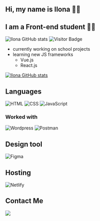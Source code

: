 ## Hi, my name is Ilona 👋🏼

## I am a Front-end student 👩‍💻

![Ilona GitHub stats](https://img.shields.io/github/last-commit/Ilona-front-end/Ilona-front-end?color=green)
![Visitor Badge](https://visitor-badge.laobi.icu/badge?page_id=Ilona-front-end)

* currently working on school projects
* learning new JS frameworks
  * Vue.js
  * React.js

[![Ilona GitHub stats](https://github-readme-stats.vercel.app/api?username=Ilona-front-end&include_all_commits=true)](https://github.com/Ilona-front-end)

## Languages

![HTML](https://img.shields.io/badge/html-%23E34F26.svg?style=for-the-badge&logo=html&logoColor=white)
![CSS](https://img.shields.io/badge/css-%231572B6.svg?style=for-the-badge&logo=css&logoColor=white)
![JavaScript](https://img.shields.io/badge/javascript-%23323330.svg?style=for-the-badge&logo=javascript&logoColor=%23F7DF1E)

### Worked with

![Wordpress](https://img.shields.io/badge/wordpress-21759B?style=for-the-badge&logo=wordpress&logoColor=white)
![Postman](https://img.shields.io/badge/postman-FF6C37?style=for-the-badge&logo=Postman&logoColor=white)

## Design tool

![Figma](https://img.shields.io/badge/figma-ff69b4.svg?style=for-the-badge&logo=figma&logoColor=white)

## Hosting

![Netlify](https://img.shields.io/badge/netlify-%23000000.svg?style=for-the-badge&logo=netlify&logoColor=#00C7B7)

## Contact Me  
<a href="mailto:ilona.raugalaite@stud.noroff.no" target="_blank">
  <img src=https://img.shields.io/badge/outlook-D14836?style=for-the-badge&logo=outlook&logoColor=white />
</a>





